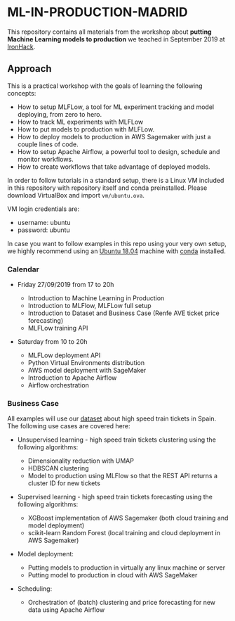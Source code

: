# ML-IN-PRODUCTION-MADRID

This repository contains all materials from the workshop about __putting Machine Learning models to production__ we 
teached in September 2019 at [IronHack](http://www.ironhack.com/en).

## Approach

This is a practical workshop with the goals of learning the following concepts:

* How to setup MLFLow, a tool for ML experiment tracking and model deploying, from zero to hero.
* How to track ML experiments with MLFLow
* How to put models to production with MLFLow.
* How to deploy models to production in AWS Sagemaker with just a couple lines of code.
* How to setup Apache Airflow, a powerful tool to design, schedule and monitor workflows.
* How to create workflows that take advantage of deployed models.

In order to follow tutorials in a standard setup, there is a Linux VM included in this repository 
with repository itself and conda preinstalled. Please download VirtualBox and import `vm/ubuntu.ova`.

VM login credentials are:

- username: ubuntu
- password: ubuntu

In case you want to follow examples in this repo using your very own setup, we highly recommend using an
[Ubuntu 18.04](http://releases.ubuntu.com/18.04/ubuntu-18.04.3-live-server-amd64.iso) 
machine with [conda](https://repo.anaconda.com/miniconda/Miniconda3-latest-Linux-x86_64.sh) installed.

### Calendar

- Friday 27/09/2019 from 17 to 20h
    * Introduction to Machine Learning in Production
    * Introduction to MLFlow, MLFLow full setup
    * Introduction to Dataset and Business Case (Renfe AVE ticket price forecasting)
    * MLFLow training API

- Saturday from 10 to 20h
    * MLFLow deployment API
    * Python Virtual Environments distribution
    * AWS model deployment with SageMaker
    * Introduction to Apache Airflow
    * Airflow orchestration

### Business Case

All examples will use our [dataset](https://www.kaggle.com/thegurusteam/spanish-high-speed-rail-system-ticket-pricing) 
about high speed train tickets in Spain. 
The following use cases are covered here:

- Unsupervised learning - high speed train tickets clustering using the following algorithms:
    * Dimensionality reduction with UMAP
    * HDBSCAN clustering
    * Model to production using MLFlow so that the REST API returns a cluster ID for new tickets

- Supervised learning - high speed train tickets forecasting using the following algorithms:
    * XGBoost implementation of AWS Sagemaker (both cloud training and model deployment)
    * scikit-learn Random Forest (local training and cloud deployment in AWS Sagemaker)
  
- Model deployment:
    * Putting models to production in virtually any linux machine or server
    * Putting model to production in cloud with AWS SageMaker

- Scheduling:
    * Orchestration of (batch) clustering and price forecasting for new data using Apache Airflow
